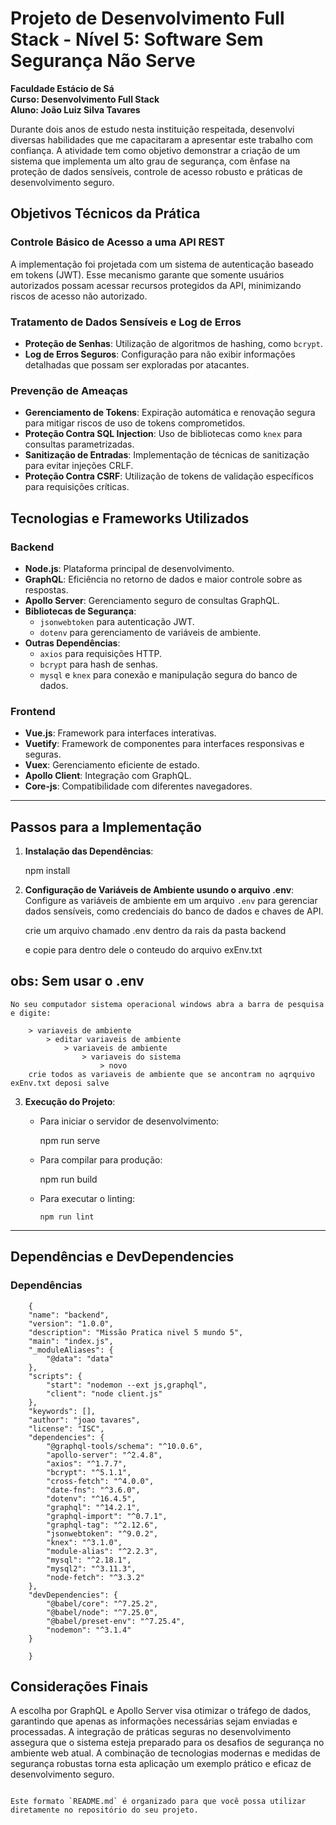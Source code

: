 # Projeto de Desenvolvimento Full Stack - Nível 5: Software Sem Segurança Não Serve

**Faculdade Estácio de Sá**  
**Curso: Desenvolvimento Full Stack**  
**Aluno: João Luiz Silva Tavares**

Durante dois anos de estudo nesta instituição respeitada, desenvolvi diversas habilidades que me capacitaram a apresentar este trabalho com confiança. A atividade tem como objetivo demonstrar a criação de um sistema que implementa um alto grau de segurança, com ênfase na proteção de dados sensíveis, controle de acesso robusto e práticas de desenvolvimento seguro.

## Objetivos Técnicos da Prática

### Controle Básico de Acesso a uma API REST

A implementação foi projetada com um sistema de autenticação baseado em tokens (JWT). Esse mecanismo garante que somente usuários autorizados possam acessar recursos protegidos da API, minimizando riscos de acesso não autorizado.

### Tratamento de Dados Sensíveis e Log de Erros

- **Proteção de Senhas**: Utilização de algoritmos de hashing, como `bcrypt`.
- **Log de Erros Seguros**: Configuração para não exibir informações detalhadas que possam ser exploradas por atacantes.

### Prevenção de Ameaças

- **Gerenciamento de Tokens**: Expiração automática e renovação segura para mitigar riscos de uso de tokens comprometidos.
- **Proteção Contra SQL Injection**: Uso de bibliotecas como `knex` para consultas parametrizadas.
- **Sanitização de Entradas**: Implementação de técnicas de sanitização para evitar injeções CRLF.
- **Proteção Contra CSRF**: Utilização de tokens de validação específicos para requisições críticas.

## Tecnologias e Frameworks Utilizados

### Backend

- **Node.js**: Plataforma principal de desenvolvimento.
- **GraphQL**: Eficiência no retorno de dados e maior controle sobre as respostas.
- **Apollo Server**: Gerenciamento seguro de consultas GraphQL.
- **Bibliotecas de Segurança**:
  - `jsonwebtoken` para autenticação JWT.
  - `dotenv` para gerenciamento de variáveis de ambiente.
- **Outras Dependências**:
  - `axios` para requisições HTTP.
  - `bcrypt` para hash de senhas.
  - `mysql` e `knex` para conexão e manipulação segura do banco de dados.

### Frontend

- **Vue.js**: Framework para interfaces interativas.
- **Vuetify**: Framework de componentes para interfaces responsivas e seguras.
- **Vuex**: Gerenciamento eficiente de estado.
- **Apollo Client**: Integração com GraphQL.
- **Core-js**: Compatibilidade com diferentes navegadores.

---

## Passos para a Implementação

1.  **Instalação das Dependências**:

    npm install

2.  **Configuração de Variáveis de Ambiente usundo o arquivo .env**:
    Configure as variáveis de ambiente em um arquivo `.env` para gerenciar dados sensíveis, como credenciais do banco de dados e chaves de API.

    crie um arquivo chamado .env dentro da rais da pasta backend

    e copie para dentro dele o conteudo do arquivo exEnv.txt

## obs: Sem usar o .env

    No seu computador sistema operacional windows abra a barra de pesquisa e digite:

        > variaveis de ambiente
            > editar variaveis de ambiente
                > variaveis de ambiente
                    > variaveis do sistema
                        > novo
        crie todos as variaveis de ambiente que se ancontram no aqrquivo exEnv.txt deposi salve

3.  **Execução do Projeto**:

    - Para iniciar o servidor de desenvolvimento:

      npm run serve

    - Para compilar para produção:

      npm run build

    - Para executar o linting:

          npm run lint

---

## Dependências e DevDependencies

### Dependências

        {
        "name": "backend",
        "version": "1.0.0",
        "description": "Missão Pratica nivel 5 mundo 5",
        "main": "index.js",
        "_moduleAliases": {
            "@data": "data"
        },
        "scripts": {
            "start": "nodemon --ext js,graphql",
            "client": "node client.js"
        },
        "keywords": [],
        "author": "joao tavares",
        "license": "ISC",
        "dependencies": {
            "@graphql-tools/schema": "^10.0.6",
            "apollo-server": "^2.4.8",
            "axios": "^1.7.7",
            "bcrypt": "^5.1.1",
            "cross-fetch": "^4.0.0",
            "date-fns": "^3.6.0",
            "dotenv": "^16.4.5",
            "graphql": "^14.2.1",
            "graphql-import": "^0.7.1",
            "graphql-tag": "^2.12.6",
            "jsonwebtoken": "^9.0.2",
            "knex": "^3.1.0",
            "module-alias": "^2.2.3",
            "mysql": "^2.18.1",
            "mysql2": "^3.11.3",
            "node-fetch": "^3.3.2"
        },
        "devDependencies": {
            "@babel/core": "^7.25.2",
            "@babel/node": "^7.25.0",
            "@babel/preset-env": "^7.25.4",
            "nodemon": "^3.1.4"
        }

        }

## Considerações Finais

A escolha por GraphQL e Apollo Server visa otimizar o tráfego de dados, garantindo que apenas as informações necessárias sejam enviadas e processadas. A integração de práticas seguras no desenvolvimento assegura que o sistema esteja preparado para os desafios de segurança no ambiente web atual. A combinação de tecnologias modernas e medidas de segurança robustas torna esta aplicação um exemplo prático e eficaz de desenvolvimento seguro.

```

Este formato `README.md` é organizado para que você possa utilizar diretamente no repositório do seu projeto.
```
